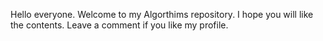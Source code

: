  Hello everyone. Welcome to my Algorthims repository. I hope you will like the contents. Leave a comment if you like my profile.
